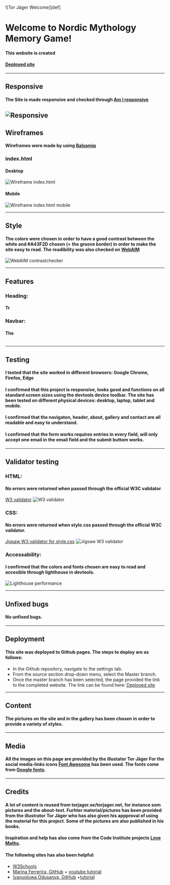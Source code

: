 ![Tor Jäger Welcome][def]

# Welcome to Nordic Mythology Memory Game!

#### This website is created 
#### [Deployed site]()
------
## Responsive

#### The Site is made responsive and checked through [Am I responsive]()
![Responsive]()
----


## Wireframes

#### Wireframes were made by using [Balsamiq](https://balsamiq.com/)
### **index.html**

#### Desktop
![Wireframe index.html]()

#### Mobile
![Wireframe  index.html mobile]()



------
## Style

#### The colors were chosen in order to have a good contrast between the white and #A43F2D chosen (+ the groove border) in order to make the site easy to read. The readibility was also checked on  [WebAIM](https://webaim.org/resources/contrastchecker) 
![WebAIM contrastchecker](/assets/images/webaim.png)

----

## Features

### **Heading:**
#### Tr

### **Navbar:**
#### The
![]()




-------
## Testing

#### I tested that the site worked in different browsers: Google Chrome, Firefox, Edge

#### I confirmed that this project is responsive, looks good and functions on all standard screen sizes using the devtools device toolbar. The site has been tested on different physical devices: desktop, laptop, tablet and mobile.

#### I confirmed that the navigaton, header, about, gallery and contact are all readable and easy to understand.

#### I confirmed that the form works requires entries in every field, will only accept one email in the email field and the submit buttom works.

------

## Validator testing

### HTML:
#### No errors were returned when passed through the official W3C validator
[W3 validator]()
![W3 validator]()
### CSS:
#### No errors were returned when style.css passed through the official W3C validator.
[Jigsaw W3 validator for style.css](https://jigsaw.w3.org/css-validator)
![Jigsaw W3 validator]()

### Accessability:
#### I confirmed that the colors and fonts chosen are easy to read and accesible through lighthouse in devtools.
![Lighthouse performance]()


-----

## Unfixed bugs

#### No unfixed bugs.
-----

## Deployment

#### This site was deployed to Github pages. The steps to deploy are as follows:
* In the Github repository, navigate to the settings tab. 
* From the source section drop-down menu, select the Master branch.
* Once the master branch has been selected, the page provided the link to the completed website. 
The link can be found here: [Deployed site]()

-----

## Content

#### The pictures on the site and in the gallery has been chosen in order to provide a variety of styles.

----


## Media

#### All the images on this page are provided by the illustator Tor Jäger For the social media-links icons [Font Awesome](https://fontawesome.com) has been used. The fonts come from [Google fonts](fonts.google.com).

-----

## Credits

#### A lot of content is reused from torjager.se/torjager.net, for instance som pictures and the about-text. Furhter material/pictures has been provided from the illustrator Tor Jäger who has also given his appproval of using the material for this project. Some of the pictures are also published in his books.
#### Inspiration and help has also come from the Code Institute projects [Love Maths](https://karasp1980-lovemaths-v0k5uya07g9.ws-eu74.gitpod.io/).

#### The following sites has also been helpful:
* [W3Schools](https://www.w3schools.com/) 
* [Marina Ferrerira, GitHub](https://github.com/code-sketch/memory-game) + [youtube tutorial](https://www.youtube.com/watch?v=ZniVgo8U7ek)
* [Iyanuoluwa Odusanya, GitHub](https://riyiike-memorygame-oup61v9vxo5.ws-eu74.gitpod.io/) +[tutorial](https://medium.com/@funkiefabulous003/how-to-build-a-memory-matching-game-in-javascript-fbe0bf9884a2)
